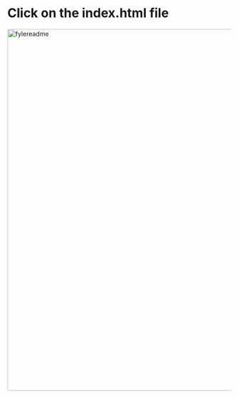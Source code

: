 # Click on the index.html file

<img width="811" alt="fylereadme" src="https://github.com/Amar3x3/fyleInternTask/assets/119662755/4820ec7c-d1be-484f-8031-8a21c0a53054">
